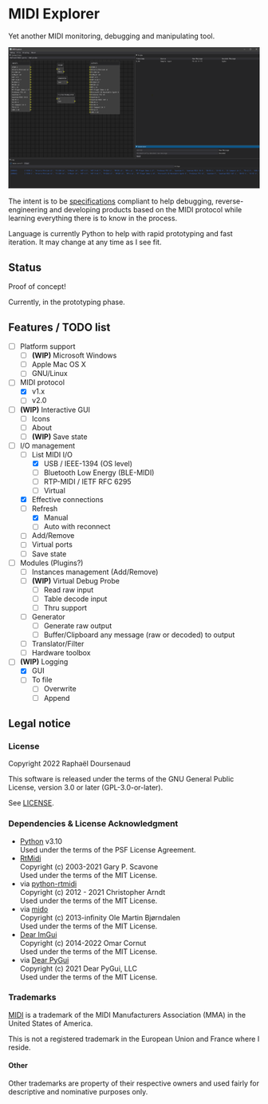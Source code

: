 MIDI Explorer
=============

Yet another MIDI monitoring, debugging and manipulating tool.

![GUI prototype](GUIprototype.png)

The intent is to be [specifications](https://www.midi.org/specifications) compliant to help debugging,
reverse-engineering and developing products based on the MIDI protocol while learning everything there is to know in the
process.

Language is currently Python to help with rapid prototyping and fast iteration. It may change at any time as I see fit.


Status
------

Proof of concept!

Currently, in the prototyping phase.


Features / TODO list
--------------------

- [ ] Platform support
  - [ ] **(WIP)** Microsoft Windows
  - [ ] Apple Mac OS X
  - [ ] GNU/Linux
- [ ] MIDI protocol
  - [x] v1.x
  - [ ] v2.0
- [ ] **(WIP)** Interactive GUI
  - [ ] Icons
  - [ ] About
  - [ ] **(WIP)** Save state
- [ ] I/O management
  - [ ] List MIDI I/O
    - [x] USB / IEEE-1394 (OS level)
    - [ ] Bluetooth Low Energy (BLE-MIDI)
    - [ ] RTP-MIDI / IETF RFC 6295
    - [ ] Virtual
  - [X] Effective connections
  - [ ] Refresh
    - [X] Manual
    - [ ] Auto with reconnect
  - [ ] Add/Remove
  - [ ] Virtual ports
  - [ ] Save state
- [ ] Modules (Plugins?)
  - [ ] Instances management (Add/Remove)
  - [ ] **(WIP)** Virtual Debug Probe
    - [ ] Read raw input
    - [ ] Table decode input
    - [ ] Thru support
  - [ ] Generator
    - [ ] Generate raw output
    - [ ] Buffer/Clipboard any message (raw or decoded) to output
  - [ ] Translator/Filter
  - [ ] Hardware toolbox
- [ ] **(WIP)** Logging
  - [x] GUI
  - [ ] To file
    - [ ] Overwrite
    - [ ] Append

Legal notice
------------

### License

Copyright 2022 Raphaël Doursenaud

This software is released under the terms of the GNU General Public License, version 3.0 or later (GPL-3.0-or-later).

See [LICENSE](LICENSE).

### Dependencies & License Acknowledgment

- [Python](https://python.org) v3.10  
  Used under the terms of the PSF License Agreement.
- [RtMidi](https://github.com/thestk/rtmidi)  
  Copyright (c) 2003-2021 Gary P. Scavone  
  Used under the terms of the MIT License.
- via [python-rtmidi](https://github.com/SpotlightKid/python-rtmidi)  
  Copyright (c) 2012 - 2021 Christopher Arndt  
  Used under the terms of the MIT License.
- via [mido](https://github.com/mido/mido)  
  Copyright (c) 2013-infinity Ole Martin Bjørndalen    
  Used under the terms of the MIT License.
- [Dear ImGui](https://github.com/ocornut/imgui)  
  Copyright (c) 2014-2022 Omar Cornut  
  Used under the terms of the MIT License.
- via [Dear PyGui](https://github.com/hoffstadt/DearPyGui)  
  Copyright (c) 2021 Dear PyGui, LLC  
  Used under the terms of the MIT License.

### Trademarks

[MIDI](https://midi.org) is a trademark of the MIDI Manufacturers Association (MMA) in the United States of America.

This is not a registered trademark in the European Union and France where I reside.

#### Other

Other trademarks are property of their respective owners and used fairly for descriptive and nominative purposes only.
